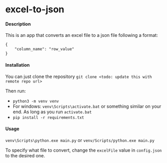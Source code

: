 # excel-to-json

#### Description
This is an app that converts an excel file to a json file following a format: 

```
{
    "column_name": "row_value"
}
```

#### Installation
You can just clone the repository
`git clone <todo: update this with remote repo url>`

Then run:

   - `python3 -m venv venv`
   - For windows: `venv\Scripts\activate.bat` or something similar on your end. As long as you run `activate.bat`
   - `pip install -r requirements.txt`

#### Usage
`venv\Scripts\python.exe main.py` or `venv/Scripts/python.exe main.py`

To specify what file to convert, change the `excelFile` value in `config.json` to the desired one.